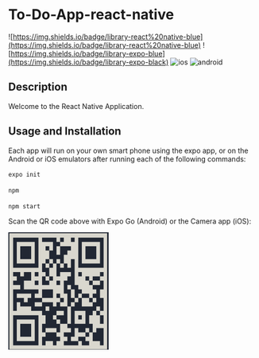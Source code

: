 # To-Do-App-react-native

![https://img.shields.io/badge/library-react%20native-blue](https://img.shields.io/badge/library-react%20native-blue) ![https://img.shields.io/badge/library-expo-blue](https://img.shields.io/badge/library-expo-black) ![ios](https://img.shields.io/badge/OS-iOS-white) ![android](https://img.shields.io/badge/library-android-green) 

## Description
Welcome to the React Native Application.


## Usage and Installation
Each app will run on your own smart phone using the expo app, or on the Android or iOS emulators after running each of the following commands:
```
expo init

npm
 
npm start
```
 Scan the QR code above with Expo Go (Android) or the Camera app (iOS):

<img src="./assets/img/terminal.png" width="40%" />

